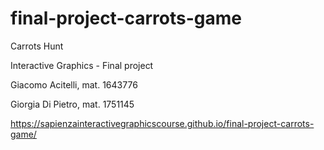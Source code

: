 # final-project-carrots-game  
Carrots Hunt

Interactive Graphics - Final project

Giacomo Acitelli, mat. 1643776

Giorgia Di Pietro, mat. 1751145

https://sapienzainteractivegraphicscourse.github.io/final-project-carrots-game/
